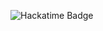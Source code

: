 ![Hackatime Badge](https://github-readme-stats.hackclub.dev/api/wakatime?username=1941&api_domain=hackatime.hackclub.com&theme=dark&custom_title=My+Hackatime+Stats+This+Week&layout=compact&cache_seconds=0&langs_count=8
)
